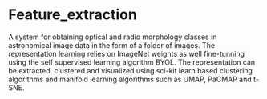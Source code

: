 # Feature_extraction
A system for obtaining optical and radio morphology classes in astronomical image data in the form of a folder of images. The representation learning relies on ImageNet weights as well fine-tunning using the self supervised learning algorithm BYOL. The representation can be extracted, clustered and visualized using sci-kit learn based clustering algorithms and manifold learning algorithms such as UMAP, PaCMAP and t-SNE.
